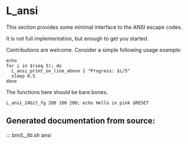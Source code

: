 # L_ansi

This section provides some minimal interface to the ANSI escape codes.

It is not full implementation, but enough to get you started.

Contributions are welcome. Consider a simple following usage example:

```
echo
for i in $(seq 5); do
  L_ansi_print_on_line_above 1 "Progress: $i/5"
  sleep 0.5
done
```

The functions here should be bare bones.

```
L_ansi_24bit_fg 200 100 200; echo Hello in pink $RESET
```

## Generated documentation from source:

::: bin/L_lib.sh ansi
